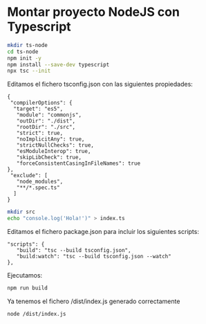 # Montar proyecto NodeJS con Typescript

```sh
mkdir ts-node
cd ts-node
npm init -y
npm install --save-dev typescript
npx tsc --init
```

Editamos el fichero tsconfig.json con las siguientes propiedades:

```
{
 "compilerOptions": {
  "target": "es5",
   "module": "commonjs",
   "outDir": "./dist",
   "rootDir": "./src",
   "strict": true,
   "noImplicitAny": true,
   "strictNullChecks": true,
   "esModuleInterop": true,
   "skipLibCheck": true,
   "forceConsistentCasingInFileNames": true
},
 "exclude": [
   "node_modules",
   "**/*.spec.ts"
  ]
}
```

```sh
mkdir src
echo "console.log('Hola!')" > index.ts
```

Editamos el fichero package.json para incluir los siguientes scripts:

```
"scripts": {
   "build": "tsc --build tsconfig.json",
   "build:watch": "tsc --build tsconfig.json --watch"
},
```

Ejecutamos:

```sh
npm run build
```

Ya tenemos el fichero /dist/index.js generado correctamente

```sh
node /dist/index.js
```

